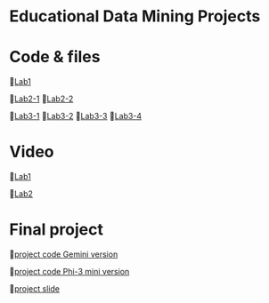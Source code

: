 # Educational Data Mining Projects

# Code & files

📌[Lab1](https://github.com/KoJenKang/Educational-Data-Mining-Projects/blob/code-files/lab1.py)

📌[Lab2-1](https://github.com/KoJenKang/Educational-Data-Mining-Projects/blob/main/lab_2.ipynb)
📌[Lab2-2](https://github.com/KoJenKang/Educational-Data-Mining-Projects/blob/main/lab_2_2.ipynb)

📌[Lab3-1](https://github.com/KoJenKang/Educational-Data-Mining-Projects/blob/main/fine_tuned_data2.py)
📌[Lab3-2](https://github.com/KoJenKang/Educational-Data-Mining-Projects/blob/main/test.jsonl)
📌[Lab3-3](https://github.com/KoJenKang/Educational-Data-Mining-Projects/blob/main/train.jsonl)
📌[Lab3-4](https://github.com/KoJenKang/Educational-Data-Mining-Projects/blob/main/fine_tuned_llm.ipynb)






# Video
📌[Lab1](https://youtu.be/ChEn9uA-2tI)

📌[Lab2](https://youtu.be/sGtzfZ6SkR4)


# Final project 
📌[project code Gemini version](https://github.com/KoJenKang/Educational-Data-Mining-Projects/blob/main/%E5%AE%8C%E6%95%B4%E6%A7%8B%E6%80%9D%E7%9A%84%E7%89%88%E6%9C%AC.ipynb)

📌[project code Phi-3 mini version](https://github.com/KoJenKang/Educational-Data-Mining-Projects/blob/main/LLM_Chinese_phi3.ipynb)

📌[project slide](https://docs.google.com/presentation/d/1fjuMK5i8XCHJL3TZ0mDNS2xU108QV9qdu3hl0Dw8EB8/edit?usp=sharing)




